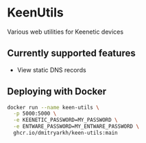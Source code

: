 # KeenUtils
Various web utilities for Keenetic devices 

## Currently supported features
* View static DNS records

## Deploying with Docker
```bash
docker run --name keen-utils \
  -p 5000:5000 \
  -e KEENETIC_PASSWORD=MY_PASSWORD \
  -e ENTWARE_PASSWORD=MY_ENTWARE_PASSWORD \
  ghcr.io/dmitryarkh/keen-utils:main
```

